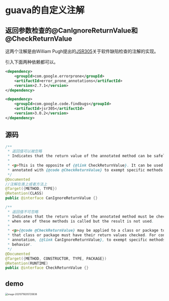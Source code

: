 # guava的自定义注解

## 返回参数检查的@CanIgnoreReturnValue和@CheckReturnValue

这两个注解是由William Pugh提出的[JSR305](https://jcp.org/en/jsr/detail?id=305)关于软件缺陷检查的注解的实现。

引入下面两种依赖都可以。

```xml
<dependency>
    <groupId>com.google.errorprone</groupId>
    <artifactId>error_prone_annotations</artifactId>
    <version>2.7.1</version>
</dependency>
```

```xml
<dependency>
    <groupId>com.google.code.findbugs</groupId>
    <artifactId>jsr305</artifactId>
    <version>3.0.2</version>
</dependency>
```

## 源码

```java
/**
 * 返回值可以被忽略
 * Indicates that the return value of the annotated method can be safely ignored.
 *
 * <p>This is the opposite of {@link CheckReturnValue}. It can be used inside classes or packages
 * annotated with {@code @CheckReturnValue} to exempt specific methods from the default.
 */
@Documented
//注解在类上或者方法上
@Target({METHOD, TYPE})
@Retention(CLASS)
public @interface CanIgnoreReturnValue {}
```

```java
/**
 * 返回值不可忽略
 * Indicates that the return value of the annotated method must be checked. An error is triggered
 * when one of these methods is called but the result is not used.
 *
 * <p>{@code @CheckReturnValue} may be applied to a class or package to indicate that all methods in
 * that class or package must have their return values checked. For convenience, we provide an
 * annotation, {@link CanIgnoreReturnValue}, to exempt specific methods or classes from this
 * behavior.
 */
@Documented
@Target({METHOD, CONSTRUCTOR, TYPE, PACKAGE})
@Retention(RUNTIME)
public @interface CheckReturnValue {}
```

## demo

<img src="https://wangigor-typora-images.oss-cn-chengdu.aliyuncs.com/image-20210719205720638.png" alt="image-20210719205720638" style="zoom:50%;" />



